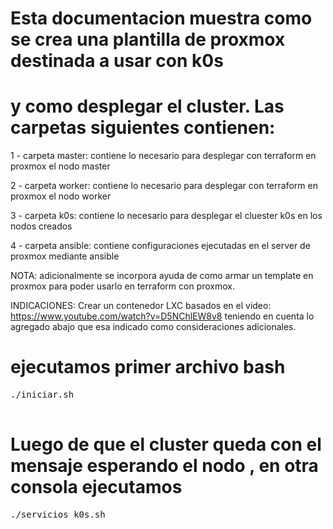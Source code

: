 # Esta documentacion muestra como se crea una plantilla de proxmox destinada a usar con k0s
# y como desplegar el cluster. Las carpetas siguientes contienen:

1 - carpeta master: contiene lo necesario para desplegar con terraform en proxmox el nodo master

2 - carpeta worker: contiene lo necesario para desplegar con terraform en proxmox el nodo worker

3 - carpeta k0s: contiene lo necesario para desplegar el cluester k0s en los nodos creados

4 - carpeta ansible: contiene configuraciones ejecutadas en el server de proxmox mediante ansible

NOTA: adicionalmente se incorpora ayuda de como armar un template en proxmox para poder usarlo en terraform con proxmox.

INDICACIONES: Crear un contenedor LXC basados en el video: https://www.youtube.com/watch?v=D5NChlEW8v8 teniendo en cuenta lo agregado abajo que esa indicado como consideraciones adicionales.


# ejecutamos primer archivo bash

<pre>
./iniciar.sh

</pre>

# Luego de que el cluster queda con el mensaje esperando el nodo , en otra consola ejecutamos

<pre>
./servicios_k0s.sh
</pre>
